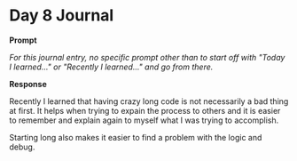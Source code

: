 # Day 8 Journal

**Prompt**

_For this journal entry, no specific prompt other than to start off with "Today I learned..." or "Recently I learned..." and go from there._

**Response**

Recently I learned that having crazy long code is not necessarily a bad thing at first. It helps when trying to expain the process to others and it is easier to remember and explain again to myself what I was trying to accomplish.

Starting long also makes it easier to find a problem with the logic and debug.